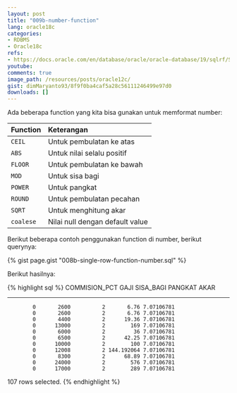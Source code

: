 ```yaml
---
layout: post
title: "009b-number-function"
lang: oracle18c
categories:
- RDBMS
- Oracle18c
refs: 
- https://docs.oracle.com/en/database/oracle/oracle-database/19/sqlrf/Single-Row-Functions.html#GUID-AC0E8A99-5097-4147-8295-C88EAC5AA362
youtube: 
comments: true
image_path: /resources/posts/oracle12c/
gist: dimMaryanto93/8f9f0ba4caf5a28c56111246499e97d0
downloads: []
---
```



Ada beberapa function yang kita bisa gunakan untuk memformat number:

| Function  | Keterangan                        |
|:----------|:----------------------------------|
| `CEIL`    | Untuk pembulatan ke atas          |
| `ABS`     | Untuk nilai selalu positif        |
| `FLOOR`   | Untuk pembulatan ke bawah         |
| `MOD`     | Untuk sisa bagi                   |
| `POWER`   | Untuk pangkat                     |
| `ROUND`   | Untuk pembulatan pecahan          |
| `SQRT`    | Untuk menghitung akar             |
| `coalese` | Nilai null dengan default value   |

Berikut beberapa contoh penggunakan function di number, berikut querynya:

{% gist page.gist "008b-single-row-function-number.sql" %}

Berikut hasilnya:

{% highlight sql %}
COMMISION_PCT       GAJI  SISA_BAGI    PANGKAT       AKAR
------------- ---------- ---------- ---------- ----------
            0       2600          2       6.76 7.07106781
            0       2600          2       6.76 7.07106781
            0       4400          2      19.36 7.07106781
            0      13000          2        169 7.07106781
            0       6000          2         36 7.07106781
            0       6500          2      42.25 7.07106781
            0      10000          2        100 7.07106781
            0      12008          2 144.192064 7.07106781
            0       8300          2      68.89 7.07106781
            0      24000          2        576 7.07106781
            0      17000          2        289 7.07106781

107 rows selected.
{% endhighlight %}